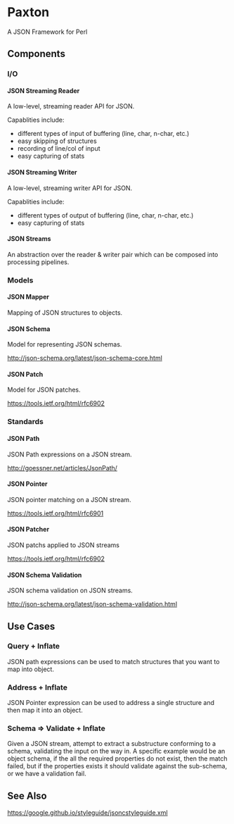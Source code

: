 # Paxton

A JSON Framework for Perl

## Components

### I/O

#### JSON Streaming Reader

A low-level, streaming reader API for JSON.

Capablities include:

- different types of input of buffering (line, char, n-char, etc.)
- easy skipping of structures
- recording of line/col of input
- easy capturing of stats

#### JSON Streaming Writer

A low-level, streaming writer API for JSON.

Capablities include:

- different types of output of buffering (line, char, n-char, etc.)
- easy capturing of stats

#### JSON Streams

An abstraction over the reader & writer pair which can be composed
into processing pipelines.

### Models

#### JSON Mapper

Mapping of JSON structures to objects.

#### JSON Schema

Model for representing JSON schemas.

http://json-schema.org/latest/json-schema-core.html

#### JSON Patch

Model for JSON patches.

https://tools.ietf.org/html/rfc6902

### Standards

#### JSON Path

JSON Path expressions on a JSON stream.

http://goessner.net/articles/JsonPath/

#### JSON Pointer

JSON pointer matching on a JSON stream.

https://tools.ietf.org/html/rfc6901

#### JSON Patcher

JSON patchs applied to JSON streams

https://tools.ietf.org/html/rfc6902

#### JSON Schema Validation

JSON schema validation on JSON streams.

http://json-schema.org/latest/json-schema-validation.html

## Use Cases

### Query + Inflate

JSON path expressions can be used to match structures
that you want to map into object.

### Address + Inflate

JSON Pointer expression can be used to address a single
structure and then map it into an object.

### Schema => Validate + Inflate

Given a JSON stream, attempt to extract a
substructure conforming to a schema, validating the
input on the way in. A specific example would be an
object schema, if the all the required properties
do not exist, then the match failed, but if the
properties exists it should validate against the
sub-schema, or we have a validation fail.

## See Also



https://google.github.io/styleguide/jsoncstyleguide.xml





